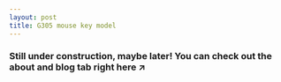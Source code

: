 ```yaml
---
layout: post
title: G305 mouse key model
---
```


### Still under construction, maybe later! You can check out the about and blog tab right here ↗
